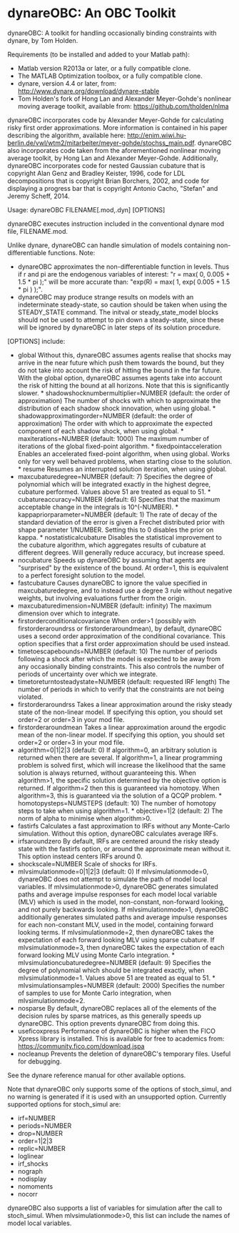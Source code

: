 dynareOBC: An OBC Toolkit
==========

dynareOBC: A toolkit for handling occasionally binding constraints with dynare, by Tom Holden.

Requirements (to be installed and added to your Matlab path):
 * Matlab version R2013a or later, or a fully compatible clone.
 * The MATLAB Optimization toolbox, or a fully compatible clone.
 * dynare, version 4.4 or later, from: http://www.dynare.org/download/dynare-stable
 * Tom Holden's fork of Hong Lan and Alexander Meyer-Gohde's nonlinear moving average toolkit,
   available from: https://github.com/tholden/nlma

dynareOBC incorporates code by Alexander Meyer-Gohde for calculating risky first order approximations.
More information is contained in his paper describing the algorithm, available here:
http://enim.wiwi.hu-berlin.de/vwl/wtm2/mitarbeiter/meyer-gohde/stochss_main.pdf.
dynareOBC also incorporates code taken from the aforementioned nonlinear moving average toolkit,
by Hong Lan and Alexander Meyer-Gohde.
Additionally, dynareOBC incorporates code for nested Gaussian cubature that is copyright Alan Genz
and Bradley Keister, 1996, code for LDL decompositions that is copyright Brian Borchers, 2002, and
code for displaying a progress bar that is copyright Antonio Cacho, "Stefan" and Jeremy Scheff, 2014.

Usage: dynareOBC FILENAME[.mod,.dyn] [OPTIONS]

dynareOBC executes instruction included in the conventional dynare mod file, FILENAME.mod.

Unlike dynare, dynareOBC can handle simulation of models containing non-differentiable functions.
Note:
 * dynareOBC approximates the non-differentiable function in levels. Thus if r and pi are the
   endogenous variables of interest: "r = max( 0, 0.005 + 1.5 * pi );" will be more accurate than:
   "exp(R) = max( 1, exp( 0.005 + 1.5 * pi ) );".
 * dynareOBC may produce strange results on models with an indeterminate steady-state, so caution
   should be taken when using the STEADY_STATE command. The initval or steady_state_model blocks
   should not be used to attempt to pin down a steady-state, since these will be ignored by dynareOBC
   in later steps of its solution procedure.

[OPTIONS] include:
 * global
      Without this, dynareOBC assumes agents realise that shocks may arrive in the near future which
      push them towards the bound, but they do not take into account the risk of hitting the bound
      in the far future. With the global option, dynareOBC assumes agents take into account the risk
      of hitting the bound at all horizons. Note that this is significantly slower.
       * shadowshocknumbermultiplier=NUMBER (default: the order of approximation)
            The number of shocks with which to approximate the distribution of each shadow shock
            innovation, when using global.
       * shadowapproximatingorder=NUMBER (default: the order of approximation)
            The order with which to approximate the expected component of each shadow shock, when
            using global.
       * maxiterations=NUMBER (default: 1000)
            The maximum number of iterations of the global fixed-point algorithm.
       * fixedpointacceleration
            Enables an accelerated fixed-point algorithm, when using global. Works only for very well
            behaved problems, when starting close to the solution.
       * resume
            Resumes an interrupted solution iteration, when using global.
 * maxcubaturedegree=NUMBER (default: 7)
      Specifies the degree of polynomial which will be integrated exactly in the highest degree,
      cubature performed. Values above 51 are treated as equal to 51.
       * cubatureaccuracy=NUMBER (default: 6)
            Specifies that the maximum acceptable change in the integrals is 10^(-NUMBER).
       * kappapriorparameter=NUMBER (default: 1)
            The rate of decay of the standard deviation of the error is given a Frechet distributed
            prior with shape parameter 1/NUMBER. Setting this to 0 disables the prior on kappa.
       * nostatisticalcubature
            Disables the statistical improvement to the cubature algorithm, which aggregates results
            of cubature at different degrees. Will generally reduce accuracy, but increase speed.
 * nocubature
      Speeds up dynareOBC by assuming that agents are "surprised" by the existence of the bound.
      At order=1, this is equivalent to a perfect foresight solution to the model.
 * fastcubature
      Causes dynareOBC to ignore the value specified in maxcubaturedegree, and to instead use a
      degree 3 rule without negative weights, but involving evaluations further from the origin.
 * maxcubaturedimension=NUMBER (default: infinity)
      The maximum dimension over which to integrate.
 * firstorderconditionalcovariance
      When order>1 (possibly with firstorderaroundrss or firstorderaroundmean), by default,
      dynareOBC uses a second order approximation of the conditional covariance.
      This option specifies that a first order approximation should be used instead.
 * timetoescapebounds=NUMBER (default: 10)
      The number of periods following a shock after which the model is expected to be away from any
      occasionally binding constraints. This also controls the number of periods of uncertainty over
      which we integrate.
 * timetoreturntosteadystate=NUMBER (default: requested IRF length)
      The number of periods in which to verify that the constraints are not being violated.
 * firstorderaroundrss
      Takes a linear approximation around the risky steady state of the non-linear model.
      If specifying this option, you should set order=2 or order=3 in your mod file.
 * firstorderaroundmean
      Takes a linear approximation around the ergodic mean of the non-linear model.
      If specifying this option, you should set order=2 or order=3 in your mod file.
 * algorithm=0|1|2|3 (default: 0)
      If algorithm=0, an arbitrary solution is returned when there are several.
      If algorithm=1, a linear programming problem is solved first, which will increase the likelihood
      that the same solution is always returned, without guaranteeing this.
      When algorithm>1, the specific solution determined by the objective option is returned.
      If algorithm=2 then this is guaranteed via homotopy.
      When algorithm=3, this is guaranteed via the solution of a QCQP problem.
       * homotopysteps=NUMSTEPS (default: 10)
            The number of homotopy steps to take when using algorithm=1.
       * objective=1|2 (default: 2)
            The norm of alpha to minimise when algorithm>0.
 * fastirfs
      Calculates a fast approximation to IRFs without any Monte-Carlo simulation.
      Without this option, dynareOBC calculates average IRFs.
 * irfsaroundzero
      By default, IRFs are centered around the risky steady state with the fastirfs option, or around
      the approximate mean without it. This option instead centers IRFs around 0.
 * shockscale=NUMBER
      Scale of shocks for IRFs.
 * mlvsimulationmode=0|1|2|3 (default: 0)
      If mlvsimulationmode=0, dynareOBC does not attempt to simulate the path of model local variables.
      If mlvsimulationmode>0, dynareOBC generates simulated paths and average impulse responses for each
      model local variable (MLV) which is used in the model, non-constant, non-forward looking, and not
      purely backwards looking.
      If mlvsimulationmode>1, dynareOBC additionally generates simulated paths and average impulse
      responses for each non-constant MLV, used in the model, containing forward looking terms.
      If mlvsimulationmode=2, then dynareOBC takes the expectation of each forward looking MLV using
      sparse cubature.
      If mlvsimulationmode=3, then dynareOBC takes the expectation of each forward looking MLV using
      Monte Carlo integration.
       * mlvsimulationcubaturedegree=NUMBER (default: 9)
            Specifies the degree of polynomial which should be integrated exactly, when mlvsimulationmode=1.
            Values above 51 are treated as equal to 51.
       * mlvsimulationsamples=NUMBER (default: 2000)
            Specifies the number of samples to use for Monte Carlo integration, when mlvsimulationmode=2.
 * nosparse
      By default, dynareOBC replaces all of the elements of the decision rules by sparse matrices, as
      this generally speeds up dynareOBC. This option prevents dynareOBC from doing this.
 * useficoxpress
      Performance of dynareOBC is higher when the FICO Xpress library is installed.
      This is available for free to academics from: https://community.fico.com/download.jspa
 * nocleanup
      Prevents the deletion of dynareOBC's temporary files. Useful for debugging.

See the dynare reference manual for other available options.

Note that dynareOBC only supports some of the options of stoch_simul, and no warning is generated
if it is used with an unsupported option. Currently supported options for stoch_simul are:
 * irf=NUMBER
 * periods=NUMBER
 * drop=NUMBER
 * order=1|2|3
 * replic=NUMBER
 * loglinear
 * irf_shocks
 * nograph
 * nodisplay
 * nomoments
 * nocorr

dynareOBC also supports a list of variables for simulation after the call to stoch_simul.
When mlvsimulationmode>0, this list can include the names of model local variables.
